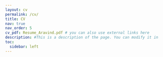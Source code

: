 ```yaml
---
layout: cv
permalink: /cv/
title: CV
nav: true
nav_order: 5
cv_pdf: Resume_Aravind.pdf # you can also use external links here
description: #This is a description of the page. You can modify it in '_pages/cv.md'. You can also change or remove the top pdf download button.
toc:
  sidebar: left
---
```

